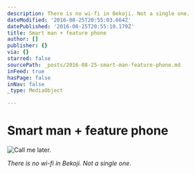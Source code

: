 ```yaml
---
description: There is no wi-fi in Bekoji. Not a single one.
dateModified: '2016-08-25T20:55:03.664Z'
datePublished: '2016-08-25T20:55:10.179Z'
title: Smart man + feature phone
author: []
publisher: {}
via: {}
starred: false
sourcePath: _posts/2016-08-25-smart-man-feature-phone.md
inFeed: true
hasPage: false
inNav: false
_type: MediaObject

---
```

# Smart man + feature phone
![Call me later. ](https://the-grid-user-content.s3-us-west-2.amazonaws.com/687c85d7-db44-4e33-8062-53fde9ea6ebf.jpg)

_There is no wi-fi in Bekoji. Not a single one_.